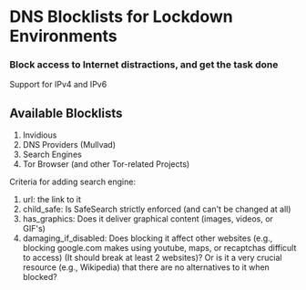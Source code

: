 # DNS Blocklists for Lockdown Environments
### Block access to Internet distractions, and get the task done

Support for IPv4 and IPv6

## Available Blocklists
1. Invidious
2. DNS Providers (Mullvad)
3. Search Engines
4. Tor Browser (and other Tor-related Projects)

Criteria for adding search engine:
1. url: the link to it
2. child_safe: Is SafeSearch strictly enforced (and can't be changed at all)
3. has_graphics: Does it deliver graphical content (images, videos, or GIF's)
4. damaging_if_disabled: Does blocking it affect other websites (e.g., blocking google.com makes using youtube, maps, or recaptchas difficult to access) (It should break at least 2 websites)? Or is it a very crucial resource (e.g., Wikipedia) that there are no alternatives to it when blocked?
